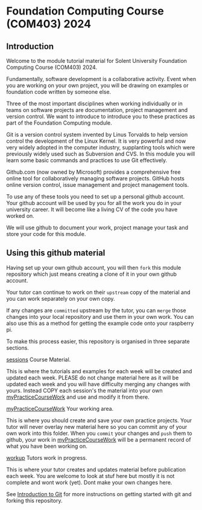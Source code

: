 
# Foundation Computing Course (COM403) 2024

## Introduction

Welcome to the module tutorial material for Solent University Foundation Computing Course (COM403) 2024.

Fundamentally, software development is a collaborative activity.
Event when you are working on your own project, you will be drawing on examples or foundation code written by someone else. 

Three of the most important disciplines when working individually or in teams on software projects are documentation, project management and version control.
We want to introduce to introduce you to these practices as part of the Foundation Computing module.

Git is a version control system invented by Linus Torvalds to help version control the development of the Linux Kernel.
It is very powerful and now very widely adopted in the computer industry, supplanting tools which were previously widely used such as Subversion and CVS. 
In this module you will learn some basic commands and practices to use Git effectively.

Github.com (now owned by Microsoft) provides a comprehensive free online tool for collaboratively managing software projects.
GitHub hosts online version control, issue management and project management tools. 

To use any of these tools you need to set up a personal github account. 
Your github account will be used by you for all the work you do in your university career.
It will become like a living CV of the code you have worked on.

We will use github to document your work, project manage your task and store your code for this module.

## Using this github material

Having set up your own github account, you will then `fork` this module repository which just means creating a clone of it in your own github account.

Your tutor can continue to work on their `upstream` copy of the material and you can work separately on your own copy.

If any changes are `committed` upstream by the tutor, you can `merge` those changes into your local repository and use them in your own work. 
You can also use this as a method for getting the example code onto your raspberry pi.


To make this process easier, this repository is organised in three separate sections.

[sessions](../main/sessions) Course Material.

This is where the tutorials and examples for each week will be created and updated each week.
PLEASE do not change material here as it will be updated each week and you will have difficulty merging any changes with yours.
Instead COPY each session's the material into your own [myPracticeCourseWork](../main/myPracticeCourseWork) and use and modify it from there.

[myPracticeCourseWork](../main/myPracticeCourseWork) Your working area.

This is where you should create and save your own practice projects.
Your tutor will never overlay new material here so you can commit any of your own work into this folder.
When you `commit` your changes and `push` them to github, your work in [myPracticeCourseWork](../main/myPracticeCourseWork) will be a permanent record of what you have been working on.

[workup](../main/workup) Tutors work in progress.

This is where your tutor creates and updates material before publication each week. 
You are welcome to look at stuf here but mostly it is not complete and wont work (yet).
Dont make your own changes here.

See [Introduction to Git](../main/introductionToGitHub.md) for more instructions on getting started with git and forking this repository.
 

